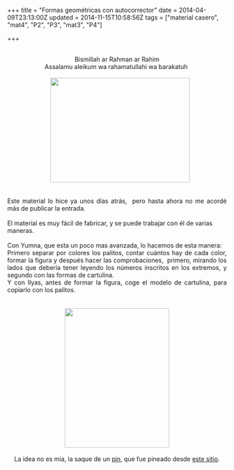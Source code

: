 +++
title = "Formas geométricas con autocorrector"
date = 2014-04-09T23:13:00Z
updated = 2014-11-15T10:58:56Z
tags = ["material casero", "mat4", "P2", "P3", "mat3", "P4"]

+++

<div dir="ltr" style="text-align: left;" trbidi="on"><div dir="ltr" style="text-align: left;" trbidi="on"><br /><div style="text-align: center;">Bismillah ar Rahman ar Rahim</div><div style="text-align: center;">Assalamu aleikum wa rahamatullahi wa barakatuh&nbsp;</div><br /><div class="separator" style="clear: both; text-align: center;"><a href="https://images-blogger-opensocial.googleusercontent.com/gadgets/proxy?url=http%3A%2F%2Flh3.ggpht.com%2F-qkkI7v3MMz8%2FU0W6axNKx2I%2FAAAAAAAAGuI%2Fkci5j5jr1q0%2Fs640%2F2014-04-09-22-20-27_deco.jpg&amp;container=blogger&amp;gadget=a&amp;rewriteMime=image%2F*" imageanchor="1" style="clear: right; margin-bottom: 1em; margin-left: 1em;"><img border="0" src="http://lh3.ggpht.com/-qkkI7v3MMz8/U0W6axNKx2I/AAAAAAAAGuI/kci5j5jr1q0/s640/2014-04-09-22-20-27_deco.jpg" height="240" width="320" /></a></div><div class="separator" style="clear: both; text-align: center;"></div><a name='more'></a><br /><br /><div style="text-align: justify;">Este material lo hice ya unos días atrás,&nbsp; pero hasta ahora no me acordé más de publicar la entrada.</div><div style="text-align: justify;"><br /></div>El material es muy fácil de fabricar, y se puede trabajar con él de varias maneras.<br /><br />Con Yumna, que esta un poco mas avanzada, lo hacemos de esta manera:<br /><div style="text-align: justify;">Primero separar por colores los palitos, contar cuántos hay de cada color, formar la figura y después hacer las comprobaciones,&nbsp; primero, mirando los lados que debería tener leyendo los números inscritos en los extremos, y segundo con las formas de cartulina.</div><div style="text-align: justify;">Y con Ilyas, antes de formar la figura, coge el modelo de cartulina, para copiarlo con los palitos.</div><div style="text-align: justify;"><br /></div><br /><div class="separator" style="clear: both; text-align: center;"><a href="http://lh5.ggpht.com/-a3CeGnVD7i8/U0W1_m_9wMI/AAAAAAAAGts/r_d-Vw6pbLA/s1600/2014-03-27-17-56-30_deco.jpg" imageanchor="1" style="margin-left: 1em; margin-right: 1em;"> <img border="0" src="http://lh5.ggpht.com/-a3CeGnVD7i8/U0W1_m_9wMI/AAAAAAAAGts/r_d-Vw6pbLA/s640/2014-03-27-17-56-30_deco.jpg" height="320" width="240" /> </a> </div><div class="separator" style="clear: both; text-align: center;"><br /></div><div class="separator" style="clear: both; text-align: center;">La idea no es mia, la saque de un <a href="http://www.pinterest.com/pin/32088216068716519/" target="_blank">pin</a>, que fue pineado desde&nbsp;<a href="http://abeecpreschool.blogspot.com/2012/06/building-shapes.html" target="_blank">este sitio</a>.</div></div></div>
